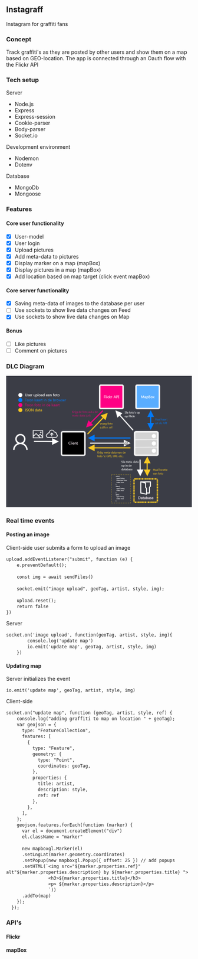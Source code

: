 ## Instagraff
Instagram for graffiti fans

### Concept
Track graffiti's as they are posted by other users and show them on a map based on GEO-location.
The app is connected through an Oauth flow with the Flickr API

### Tech setup
Server
- Node.js
- Express
- Express-session
- Cookie-parser
- Body-parser
- Socket.io

Development environment
- Nodemon
- Dotenv

Database
- MongoDb
- Mongoose

### Features

#### Core user functionality
- [X] User-model
- [X] User login
- [X] Upload pictures
- [X] Add meta-data to pictures
- [X] Display marker on a map (mapBox)
- [X] Display pictures in a map (mapBox)
- [X] Add location based on map target (click event mapBox)

#### Core server functionality
- [X] Saving meta-data of images to the database per user
- [ ] Use sockets to show live data changes on Feed
- [X] Use sockets to show live data changes on Map

#### Bonus
- [ ] Like pictures
- [ ] Comment on pictures

### DLC Diagram
![DLC - Instagraff](https://github.com/Mokerstier/real-time-web-1920/blob/b247101cb3a9a2dccb0ff761afe5fe6046aefb58/repo-img/DLC-instagraff.png)

### Real time events

#### Posting an image
Client-side user submits a form to upload an image

```
upload.addEventListener("submit", function (e) {
    e.preventDefault();
    
    const img = await sendFiles()
     
    socket.emit("image upload", geoTag, artist, style, img);

    upload.reset();
    return false
})
```

Server
```
socket.on('image upload', function(geoTag, artist, style, img){
		console.log('update map')
		io.emit('update map', geoTag, artist, style, img)
	})
```
#### Updating map
Server initializes the event
```
io.emit('update map', geoTag, artist, style, img)
```

Client-side
```
socket.on("update map", function (geoTag, artist, style, ref) {
    console.log("adding graffiti to map on location " + geoTag);
    var geojson = {
      type: "FeatureCollection",
      features: [
        {
          type: "Feature",
          geometry: {
            type: "Point",
            coordinates: geoTag,
          },
          properties: {
            title: artist,
            description: style,
            ref: ref
          },
        },
      ],
    };
    geojson.features.forEach(function (marker) {
      var el = document.createElement("div")
      el.className = "marker"

      new mapboxgl.Marker(el)
      .setLngLat(marker.geometry.coordinates)
      .setPopup(new mapboxgl.Popup({ offset: 25 }) // add popups
      .setHTML(`<img src="${marker.properties.ref}" alt"${marker.properties.description} by ${marker.properties.title} ">
                <h3>${marker.properties.title}</h3>
                <p> ${marker.properties.description}</p>
                `))
      .addTo(map)
    });
  });
```

### API's

#### Flickr

#### mapBox
